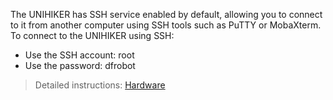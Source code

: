 The UNIHIKER has SSH service enabled by default, allowing you to connect to it from another computer using SSH tools such as PuTTY or MobaXterm.
To connect to the UNIHIKER using SSH:

- Use the SSH account: root
- Use the password: dfrobot


> Detailed instructions: [Hardware ](../../wiki/GettingStarted/gettingstarted_ssh.md)



